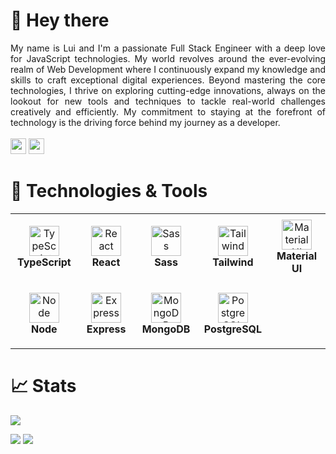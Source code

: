 # 👋 Hey there

<div align="justify">
My name is Lui and I'm a passionate Full Stack Engineer with a deep love for JavaScript technologies. My world revolves around the ever-evolving realm of Web Development where I continuously expand my knowledge and skills to craft exceptional digital experiences.
Beyond mastering the core technologies, I thrive on exploring cutting-edge innovations, always on the lookout for new tools and techniques to tackle real-world challenges creatively and efficiently. My commitment to staying at the forefront of technology is the driving force behind my journey as a developer.
</div>
<br/>
<a href="mailto:lui.duarte1@gmail.com"><img src="https://img.shields.io/badge/Gmail-D14836?style=for-the-badge&logo=gmail&logoColor=white" height=25></a>
<a href="https://www.linkedin.com/in/lui-duarte-8a8a4085/"><img src="https://img.shields.io/badge/linkedin-%230077B5.svg?&style=for-the-badge&logo=linkedin&logoColor=white" height=25></a>

# 🔧 Technologies & Tools

<table>
  <tr>
    <td align="center" height="108" width="108">
      <img
        src="https://cdn.jsdelivr.net/gh/devicons/devicon/icons/typescript/typescript-plain.svg"
        width="48"
        height="48"
        alt="TypeScript"
      />
      <br /><strong>TypeScript</strong>
    </td>
    <td align="center" height="108" width="108">
      <img
        src="https://cdn.jsdelivr.net/gh/devicons/devicon/icons/react/react-original.svg"
        width="48"
        height="48"
        alt="React"
      />
      <br /><strong>React</strong>
    </td>
    <td align="center" height="108" width="108">
      <img
        src="https://cdn.jsdelivr.net/gh/devicons/devicon/icons/sass/sass-original.svg"
        width="48"
        height="48"
        alt="Sass"
      />
      <br /><strong>Sass</strong>
    </td>
    <td align="center" height="108" width="108">
      <img
        src="https://cdn.jsdelivr.net/gh/devicons/devicon/icons/tailwindcss/tailwindcss-original.svg"
        width="48"
        height="48"
        alt="Tailwind"
      />
      <br /><strong>Tailwind</strong>
    </td>
    <td align="center" height="108" width="108">
      <img
        src="https://cdn.jsdelivr.net/gh/devicons/devicon/icons/materialui/materialui-original.svg"
        width="48"
        height="48"
        alt="Material UI"
      />
      <br /><strong>Material UI</strong>
    </td>
  </tr>
  <tr>
    <td align="center" height="108" width="108">
      <img
        src="https://cdn.jsdelivr.net/gh/devicons/devicon/icons/nodejs/nodejs-original.svg"
        width="48"
        height="48"
        alt="Node"
      />
      <br /><strong>Node</strong>
    </td>
    <td align="center" height="108" width="108">
      <img
        src="https://cdn.jsdelivr.net/gh/devicons/devicon/icons/express/express-original.svg"
        width="48"
        height="48"
        alt="Express"
      />
      <br /><strong>Express</strong>
    </td>
    <td align="center" height="108" width="108">
      <img
        src="https://cdn.jsdelivr.net/gh/devicons/devicon/icons/mongodb/mongodb-original.svg"
        width="48"
        height="48"
        alt="MongoDB"
      />
      <br /><strong>MongoDB</strong>
    </td>
    <td align="center" height="108" width="108">
      <img
        src="https://cdn.jsdelivr.net/gh/devicons/devicon/icons/postgresql/postgresql-original.svg"
        width="48"
        height="48"
        alt="PostgreSQL"
      />
      <br /><strong>PostgreSQL</strong>
    </td>
  </tr>
</table>

# 📈 Stats 

![](https://komarev.com/ghpvc/?username=llpingll)

<img
  src="https://github-readme-stats.vercel.app/api?username=llpingll&theme=vue-dark&show_icons=true&hide_border=true&hide_rank=true&count_private=true"
/>
<img
  src="https://github-readme-streak-stats.herokuapp.com/?user=llpingll&theme=vue-dark&hide_border=true"
/>
